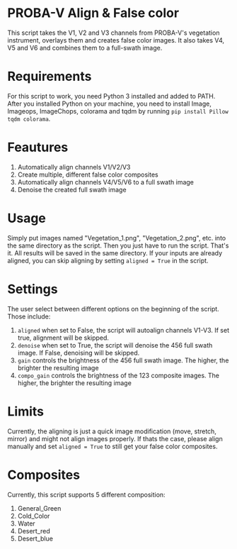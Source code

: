 # PROBA-V Align & False color
This script takes the V1, V2 and V3 channels from PROBA-V's vegetation instrument, overlays them and creates false color images.
It also takes V4, V5 and V6 and combines them to a full-swath image.

# Requirements
For this script to work, you need Python 3 installed and added to PATH. 
After you installed Python on your machine, you need to install Image, Imageops, ImageChops, colorama and tqdm by running
`pip install Pillow tqdm colorama`.

# Feautures
1. Automatically align channels V1/V2/V3
2. Create multiple, different false color composites
3. Automatically align channels V4/V5/V6 to a full swath image
4. Denoise the created full swath image

# Usage
Simply put images named "Vegetation_1.png", "Vegetation_2.png", etc. into the same directory as the script.
Then you just have to run the script. That's it. All results will be saved in the same directory. 
If your inputs are already aligned, you can skip aligning by setting `aligned = True` in the script.

# Settings
The user select between different options on the beginning of the script. Those include:
1. `aligned` when set to False, the script will autoalign channels V1-V3. If set true, alignment will be skipped.
2. `denoise` when set to True, the script will denoise the 456 full swath image. If False, denoising will be skipped.
3. `gain` controls the brightness of the 456 full swath image. The higher, the brighter the resulting image
4. `compo_gain` controls the brightness of the 123 composite images. The higher, the brighter the resulting image

# Limits
Currently, the aligning is just a quick image modification (move, stretch, mirror) and might not align images properly. 
If thats the case, please align manually and set `aligned = True` to still get your false color composites.

# Composites
Currently, this script supports 5 different composition:
1. General_Green
2. Cold_Color
3. Water
4. Desert_red
5. Desert_blue

